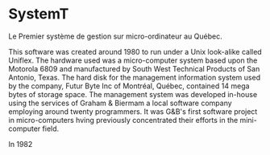 SystemT
=======

Le Premier système de gestion sur micro-ordinateur au Québec.

This software was created around 1980 to run under a Unix look-alike called Uniflex. The hardware used
was a micro-computer system based upon the Motorola 6809 and manufactured by South West Technical Products of 
San Antonio, Texas. The hard disk for the management information system used by the company, Futur Byte Inc 
of Montréal, Québec, contained 14 mega bytes of storage space. The management system was developed in-house 
using the services of Graham & Biermam a local software company employing around twenty programmers. It was 
G&B's first software project in micro-computers hving previously concentrated their efforts in the mini-computer
field.

In 1982 
